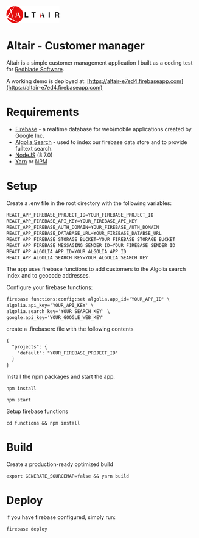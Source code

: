 ![logo](./src/assets/logo.png)
# Altair - Customer manager

Altair is a simple customer management application I built as a coding test for [Redblade Software](http://www.redblade.io).

A working demo is deployed at: [https://altair-e7ed4.firebaseapp.com](https://altair-e7ed4.firebaseapp.com)

# Requirements
- [Firebase](https://firebase.google.com) - a realtime database for web/mobile applications created by Google Inc.
- [Algolia Search](https://algolia.com) - used to index our firebase data store and to provide fulltext search.
- [NodeJS](https://www.nodejs.org) (8.7.0)
- [Yarn](https://yarnpkg.com) or [NPM](https://www.npmjs.com/)


# Setup
Create a .env file in the root directory with the following variables:

```
REACT_APP_FIREBASE_PROJECT_ID=YOUR_FIREBASE_PROJECT_ID
REACT_APP_FIREBASE_API_KEY=YOUR_FIREBASE_API_KEY
REACT_APP_FIREBASE_AUTH_DOMAIN=YOUR_FIREBASE_AUTH_DOMAIN
REACT_APP_FIREBASE_DATABASE_URL=YOUR_FIREBASE_DATABSE_URL
REACT_APP_FIREBASE_STORAGE_BUCKET=YOUR_FIREBASE_STORAGE_BUCKET
REACT_APP_FIREBASE_MESSAGING_SENDER_ID=YOUR_FIREBASE_SENDER_ID
REACT_APP_ALGOLIA_APP_ID=YOUR_ALGOLIA_APP_ID
REACT_APP_ALGOLIA_SEARCH_KEY=YOUR_ALGOLIA_SEARCH_KEY
```

The app uses firebase functions to add customers to the Algolia search index and to geocode addresses.

Configure your firebase functions:

```
firebase functions:config:set algolia.app_id='YOUR_APP_ID' \
algolia.api_key='YOUR_API_KEY' \
algolia.search_key='YOUR_SEARCH_KEY' \
google.api_key='YOUR_GOOGLE_WEB_KEY'
```

create a .firebaserc file with the following contents

```
{
  "projects": {
    "default": "YOUR_FIREBASE_PROJECT_ID"
  }
}
```

Install the npm packages and start the app.

```
npm install
```

```
npm start
```

Setup firebase functions

```
cd functions && npm install
```

# Build

Create a production-ready optimized build

```
export GENERATE_SOURCEMAP=false && yarn build
```

# Deploy

if you have firebase configured, simply run:

```
firebase deploy
```
